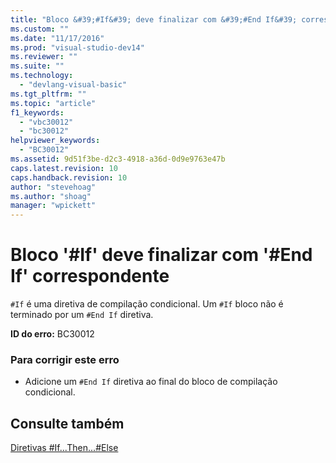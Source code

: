 ```yaml
---
title: "Bloco &#39;#If&#39; deve finalizar com &#39;#End If&#39; correspondente | Microsoft Docs"
ms.custom: ""
ms.date: "11/17/2016"
ms.prod: "visual-studio-dev14"
ms.reviewer: ""
ms.suite: ""
ms.technology: 
  - "devlang-visual-basic"
ms.tgt_pltfrm: ""
ms.topic: "article"
f1_keywords: 
  - "vbc30012"
  - "bc30012"
helpviewer_keywords: 
  - "BC30012"
ms.assetid: 9d51f3be-d2c3-4918-a36d-0d9e9763e47b
caps.latest.revision: 10
caps.handback.revision: 10
author: "stevehoag"
ms.author: "shoag"
manager: "wpickett"
---
```

# Bloco &#39;#If&#39; deve finalizar com &#39;#End If&#39; correspondente
`#If` é uma diretiva de compilação condicional. Um `#If` bloco não é terminado por um `#End If` diretiva.  
  
 **ID do erro:** BC30012  
  
### Para corrigir este erro  
  
-   Adicione um `#End If` diretiva ao final do bloco de compilação condicional.  
  
## Consulte também  
 [Diretivas \#If...Then...\#Else](../../visual-basic/language-reference/directives/if-then-else-directives.md)